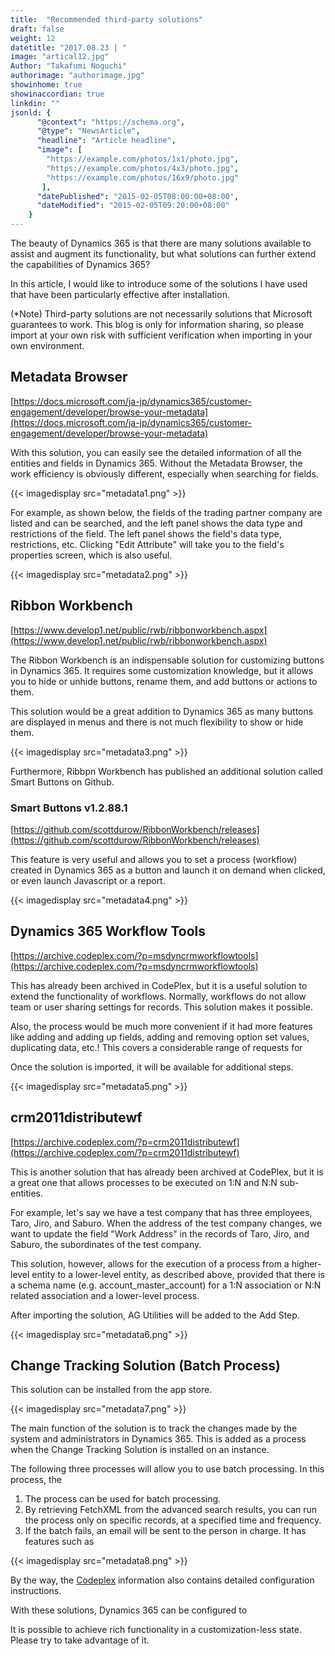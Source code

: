 ```yaml
---
title:  "Recommended third-party solutions"
draft: false
weight: 12
datetitle: "2017.08.23 | "
image: "artical12.jpg"
Author: "Takafumi Noguchi"
authorimage: "authorimage.jpg"
showinhome: true
showinaccordian: true
linkdin: ""
jsonld: {
      "@context": "https://schema.org",
      "@type": "NewsArticle",
      "headline": "Article headline",
      "image": [
        "https://example.com/photos/1x1/photo.jpg",
        "https://example.com/photos/4x3/photo.jpg",
        "https://example.com/photos/16x9/photo.jpg"
       ],
      "datePublished": "2015-02-05T08:00:00+08:00",
      "dateModified": "2015-02-05T09:20:00+08:00"
    }
---
```

<!-- Intro  -->
The beauty of Dynamics 365 is that there are many solutions available to assist and augment its functionality, but what solutions can further extend the capabilities of Dynamics 365?

In this article, I would like to introduce some of the solutions I have used that have been particularly effective after installation.

(*Note) Third-party solutions are not necessarily solutions that Microsoft guarantees to work. This blog is only for information sharing, so please import at your own risk with sufficient verification when importing in your own environment.


## Metadata Browser
[https://docs.microsoft.com/ja-jp/dynamics365/customer-engagement/developer/browse-your-metadata](https://docs.microsoft.com/ja-jp/dynamics365/customer-engagement/developer/browse-your-metadata)

With this solution, you can easily see the detailed information of all the entities and fields in Dynamics 365. Without the Metadata Browser, the work efficiency is obviously different, especially when searching for fields.
<!-- Image= metadata1.png -->
{{< imagedisplay src="metadata1.png" >}}

For example, as shown below, the fields of the trading partner company are listed and can be searched, and the left panel shows the data type and restrictions of the field. The left panel shows the field's data type, restrictions, etc. Clicking "Edit Attribute" will take you to the field's properties screen, which is also useful.
<!-- Image= metadata2.png -->
{{< imagedisplay src="metadata2.png" >}}

## Ribbon Workbench
[https://www.develop1.net/public/rwb/ribbonworkbench.aspx](https://www.develop1.net/public/rwb/ribbonworkbench.aspx)

The Ribbon Workbench is an indispensable solution for customizing buttons in Dynamics 365. It requires some customization knowledge, but it allows you to hide or unhide buttons, rename them, and add buttons or actions to them.

This solution would be a great addition to Dynamics 365 as many buttons are displayed in menus and there is not much flexibility to show or hide them.
<!-- Image= metadata3.png -->
{{< imagedisplay src="metadata3.png" >}}

Furthermore, Ribbpn Workbench has published an additional solution called Smart Buttons on Github.

### Smart Buttons v1.2.88.1
[https://github.com/scottdurow/RibbonWorkbench/releases](https://github.com/scottdurow/RibbonWorkbench/releases)

This feature is very useful and allows you to set a process (workflow) created in Dynamics 365 as a button and launch it on demand when clicked, or even launch Javascript or a report.
<!-- Image= metadata4.png -->
{{< imagedisplay src="metadata4.png" >}}

## Dynamics 365 Workflow Tools
[https://archive.codeplex.com/?p=msdyncrmworkflowtools](https://archive.codeplex.com/?p=msdyncrmworkflowtools)

This has already been archived in CodePlex, but it is a useful solution to extend the functionality of workflows. Normally, workflows do not allow team or user sharing settings for records. This solution makes it possible.

Also, the process would be much more convenient if it had more features like adding and adding up fields, adding and removing option set values, duplicating data, etc.! This covers a considerable range of requests for

Once the solution is imported, it will be available for additional steps.
<!-- Image= metadata5.png -->
{{< imagedisplay src="metadata5.png" >}}

## crm2011distributewf
[https://archive.codeplex.com/?p=crm2011distributewf](https://archive.codeplex.com/?p=crm2011distributewf)

This is another solution that has already been archived at CodePlex, but it is a great one that allows processes to be executed on 1:N and N:N sub-entities.

For example, let's say we have a test company that has three employees, Taro, Jiro, and Saburo. When the address of the test company changes, we want to update the field "Work Address" in the records of Taro, Jiro, and Saburo, the subordinates of the test company.

This solution, however, allows for the execution of a process from a higher-level entity to a lower-level entity, as described above, provided that there is a schema name (e.g. account_master_account) for a 1:N association or N:N related association and a lower-level process.

After importing the solution, AG Utilities will be added to the Add Step.
<!-- Image= metadata6.png -->
{{< imagedisplay src="metadata6.png" >}}

## Change Tracking Solution (Batch Process)
This solution can be installed from the app store.
<!-- Image= metadata7.png -->
{{< imagedisplay src="metadata7.png" >}}

The main function of the solution is to track the changes made by the system and administrators in Dynamics 365. This is added as a process when the Change Tracking Solution is installed on an instance.

The following three processes will allow you to use batch processing. In this process, the
1. The process can be used for batch processing.
2. By retrieving FetchXML from the advanced search results, you can run the process only on specific records, at a specified time and frequency.
3. If the batch fails, an email will be sent to the person in charge.
It has features such as

<!-- Image= metadata8.png -->
{{< imagedisplay src="metadata8.png" >}}

By the way, the [Codeplex](https://archive.codeplex.com/?p=mscrm2015asynchronousbatchprocess) information also contains detailed configuration instructions.

With these solutions, Dynamics 365 can be configured to

It is possible to achieve rich functionality in a customization-less state. Please try to take advantage of it.